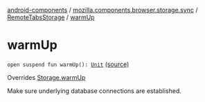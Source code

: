 [android-components](../../index.md) / [mozilla.components.browser.storage.sync](../index.md) / [RemoteTabsStorage](index.md) / [warmUp](./warm-up.md)

# warmUp

`open suspend fun warmUp(): `[`Unit`](https://kotlinlang.org/api/latest/jvm/stdlib/kotlin/-unit/index.html) [(source)](https://github.com/mozilla-mobile/android-components/blob/master/components/browser/storage-sync/src/main/java/mozilla/components/browser/storage/sync/RemoteTabsStorage.kt#L30)

Overrides [Storage.warmUp](../../mozilla.components.concept.storage/-storage/warm-up.md)

Make sure underlying database connections are established.

